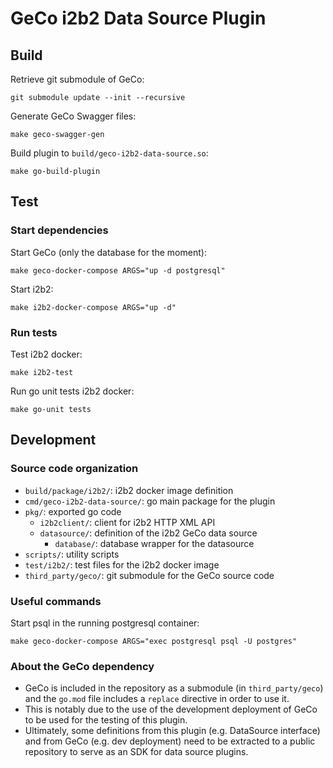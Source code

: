 # GeCo i2b2 Data Source Plugin

## Build
Retrieve git submodule of GeCo:
```shell
git submodule update --init --recursive
```

Generate GeCo Swagger files:
```shell
make geco-swagger-gen
```

Build plugin to `build/geco-i2b2-data-source.so`:
```shell
make go-build-plugin
```

## Test
### Start dependencies
Start GeCo (only the database for the moment):
```shell
make geco-docker-compose ARGS="up -d postgresql"
```

Start i2b2:
```shell
make i2b2-docker-compose ARGS="up -d"
```

### Run tests
Test i2b2 docker:
```shell
make i2b2-test
```

Run go unit tests i2b2 docker:
```shell
make go-unit tests
```

## Development
### Source code organization
- `build/package/i2b2/`: i2b2 docker image definition
- `cmd/geco-i2b2-data-source/`: go main package for the plugin
- `pkg/`: exported go code
  - `i2b2client/`: client for i2b2 HTTP XML API
  - `datasource/`: definition of the i2b2 GeCo data source
    - `database/`: database wrapper for the datasource
- `scripts/`: utility scripts
- `test/i2b2/`: test files for the i2b2 docker image
- `third_party/geco/`: git submodule for the GeCo source code

### Useful commands
Start psql in the running postgresql container:
```shell
make geco-docker-compose ARGS="exec postgresql psql -U postgres"
```

### About the GeCo dependency
- GeCo is included in the repository as a submodule (in `third_party/geco`) and the `go.mod` file includes a `replace` directive in order to use it.
- This is notably due to the use of the development deployment of GeCo to be used for the testing of this plugin.
- Ultimately, some definitions from this plugin (e.g. DataSource interface) and from GeCo (e.g. dev deployment) need to be extracted to a public repository to serve as an SDK for data source plugins.
